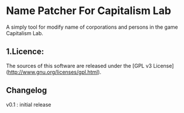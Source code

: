 Name Patcher For Capitalism Lab
===============================

A simply tool for modify name of corporations and persons in the game Capitalism Lab.


1.Licence:
----------
The sources of this software are released under the [GPL v3 License] (http://www.gnu.org/licenses/gpl.html).

Changelog
---------
v0.1 : initial release
